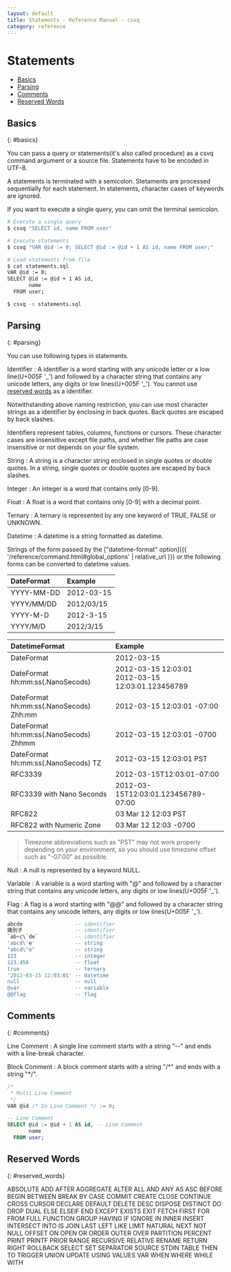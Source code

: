 ```yaml
---
layout: default
title: Statements - Reference Manual - csvq
category: reference
---
```


# Statements

* [Basics](#basics)
* [Parsing](#parsing)
* [Comments](#comments)
* [Reserved Words](#reserved_words)

## Basics
{: #basics}

You can pass a query or statements(it's also called procedure) as a csvq command argument or a source file.
Statements have to be encoded in UTF-8.

A statements is terminated with a semicolon. 
Stetaments are processed sequentially for each statement.
In statements, character cases of keywords are ignored.

If you want to execute a single query, you can omit the terminal semicolon.  

```bash
# Execute a single query
$ csvq "SELECT id, name FROM user"

# Execute statements
$ csvq "VAR @id := 0; SELECT @id := @id + 1 AS id, name FROM user;"

# Load statements from file
$ cat statements.sql
VAR @id := 0;
SELECT @id := @id + 1 AS id,
       name
  FROM user;

$ csvq -s statements.sql
```
## Parsing
{: #parsing}

You can use following types in statements.

Identifier
: A identifier is a word starting with any unicode letter or a low line(U+005F '\_') and followed by a character string that contains any unicode letters, any digits or low lines(U+005F '\_').
  You cannot use [reserved words](#reserved_words) as a identifier.

  Notwithstanding above naming restriction, you can use most character strings as a identifier by enclosing in back quotes.
  Back quotes are escaped by back slashes.
  
  Identifiers represent tables, columns, functions or cursors.
  These character cases are insensitive except file paths, and whether file paths are case insensitive or not depends on your file system.
  
String
: A string is a character string enclosed in single quotes or double quotes.
  In a string, single quotes or double quotes are escaped by back slashes.

Integer
: An integer is a word that contains only \[0-9\].

Float
: A float is a word that contains only \[0-9\] with a decimal point.

Ternary
: A ternary is represented by any one keyword of TRUE, FALSE or UNKNOWN.

Datetime
: A datetime is a string formatted as datetime.

  Strings of the form passed by the ["datetime-format" option]({{ '/reference/command.html#global_options' | relative_url }}) or the following forms can be converted to datetime values.
  
  | DateFormat | Example |
  | :- | :- |
  | YYYY-MM-DD | 2012-03-15 |
  | YYYY/MM/DD | 2012/03/15 |
  | YYYY-M-D   | 2012-3-15 |
  | YYYY/M/D   | 2012/3/15 |

  | DatetimeFormat | Example |
  | :- | :- |
  | DateFormat | 2012-03-15 |
  | DateFormat hh:mm:ss(.NanoSecods) | 2012-03-15 12:03:01<br />2012-03-15 12:03:01.123456789 |
  | DateFormat hh:mm:ss(.NanoSecods) Zhh:mm | 2012-03-15 12:03:01 -07:00 |
  | DateFormat hh:mm:ss(.NanoSecods) Zhhmm | 2012-03-15 12:03:01 -0700 |
  | DateFormat hh:mm:ss(.NanoSecods) TZ | 2012-03-15 12:03:01 PST |
  | RFC3339 | 2012-03-15T12:03:01-07:00 |
  | RFC3339 with Nano Seconds | 2012-03-15T12:03:01.123456789-07:00 |
  | RFC822 | 03 Mar 12 12:03 PST |
  | RFC822 with Numeric Zone | 03 Mar 12 12:03 -0700 |
  
  > Timezone abbreviations such as "PST" may not work properly depending on your environment, 
  > so you should use timezone offset such as "-07:00" as possible.

Null
: A null is represented by a keyword NULL.

Variable
: A variable is a word starting with "@" and followed by a character string that contains any unicode letters, any digits or low lines(U+005F '\_').

Flag
: A flag is a word starting with "@@" and followed by a character string that contains any unicode letters, any digits or low lines(U+005F '\_').

```sql
abcde                 -- identifier
識別子                 -- identifier
`ab+c\`de`            -- identifier
'abcd\'e'             -- string
"abcd\"e"             -- string
123                   -- integer
123.456               -- float
true                  -- ternary
'2012-03-15 12:03:01' -- datetime
null                  -- null
@var                  -- variable
@@flag                -- flag
```

## Comments
{: #comments}

Line Comment
: A single line comment starts with a string "--" and ends with a line-break character. 

Block Comment
: A block comment starts with a string "/\*" and ends with a string "\*/".


```sql
/*
 * Multi Line Comment
 */
VAR @id /* In Line Comment */ := 0;

-- Line Comment
SELECT @id := @id + 1 AS id, -- Line Comment
       name
  FROM user;
```

## Reserved Words
{: #reserved_words}

ABSOLUTE ADD AFTER AGGREGATE ALTER ALL AND ANY AS ASC
BEFORE BEGIN BETWEEN BREAK BY
CASE COMMIT CREATE CLOSE CONTINUE CROSS CURSOR
DECLARE DEFAULT DELETE DESC DISPOSE DISTINCT DO DROP DUAL
ELSE ELSEIF END EXCEPT EXISTS EXIT
FETCH FIRST FOR FROM FULL FUNCTION
GROUP
HAVING
IF IGNORE IN INNER INSERT INTERSECT INTO IS
JOIN
LAST LEFT LIKE LIMIT
NATURAL NEXT NOT NULL
OFFSET ON OPEN OR ORDER OUTER OVER
PARTITION PERCENT PRINT PRINTF PRIOR
RANGE RECURSIVE RELATIVE RENAME RETURN RIGHT ROLLBACK
SELECT SET SEPARATOR SOURCE STDIN
TABLE THEN TO TRIGGER
UNION UPDATE USING
VALUES VAR
WHEN WHERE WHILE WITH
